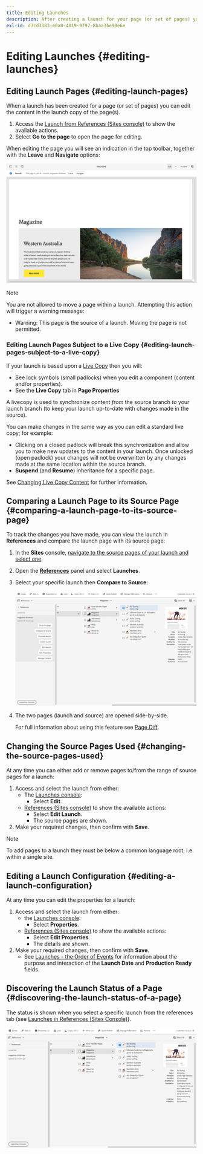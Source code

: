 ```yaml
---
title: Editing Launches
description: After creating a launch for your page (or set of pages) you can edit the content in the launch copy of the page(s).
exl-id: d3cd3383-e0a0-4019-9f97-8baa3be99e6e
---
```

# Editing Launches {#editing-launches}

## Editing Launch Pages {#editing-launch-pages}

When a launch has been created for a page (or set of pages) you can edit the content in the launch copy of the page(s).

1. Access the [Launch from References (Sites console)](/help/sites-cloud/authoring/launches/overview.md#launches-in-references-sites-console) to show the available actions.
1. Select **Go to the page** to open the page for editing.

When editing the page you will see an indication in the top toolbar, together with the **Leave** and **Navigate** options:

![Leave and Navigate launch from Page Editor](/help/sites-cloud/authoring/assets/launches-edit-01.png)

>[!NOTE]
>
>You are not allowed to move a page within a launch. Attempting this action will trigger a warning message:
>
>* Warning: This page is the source of a launch. Moving the page is not permitted.

### Editing Launch Pages Subject to a Live Copy {#editing-launch-pages-subject-to-a-live-copy}

If your launch is based upon a [Live Copy](/help/sites-cloud/administering/msm/overview.md) then you will:

* See lock symbols (small padlocks) when you edit a component (content and/or properties).
* See the **Live Copy** tab in **Page Properties**

A livecopy is used to synchronize content *from* the source branch *to* your launch branch (to keep your launch up-to-date with changes made in the source).

You can make changes in the same way as you can edit a standard live copy; for example:

* Clicking on a closed padlock will break this synchronization and allow you to make new updates to the content in your launch. Once unlocked (open padlock) your changes will not be overwritten by any changes made at the same location within the source branch.
* **Suspend** (and **Resume**) inheritance for a specific page.

See [Changing Live Copy Content](/help/sites-cloud/administering/msm/creating-live-copies.md) for further information.

## Comparing a Launch Page to its Source Page {#comparing-a-launch-page-to-its-source-page}

To track the changes you have made, you can view the launch in **References** and compare the launch page with its source page:

1. In the **Sites** console, [navigate to the source pages of your launch and select one](/help/sites-cloud/authoring/getting-started/basic-handling.md#viewing-and-selecting-resources).
1. Open the **[References](/help/sites-cloud/authoring/getting-started/basic-handling.md#references)** panel and select **Launches**.
1. Select your specific launch then **Compare to Source**:

   ![Comparing launch to source](/help/sites-cloud/authoring/assets/launches-compare.png)

1. The two pages (launch and source) are opened side-by-side.

   For full information about using this feature see [Page Diff](/help/sites-cloud/authoring/features/page-diff.md).

## Changing the Source Pages Used {#changing-the-source-pages-used}

At any time you can either add or remove pages to/from the range of source pages for a launch:

1. Access and select the launch from either:
   * The [Launches console](/help/sites-cloud/authoring/launches/overview.md#the-launches-console):
     * Select **Edit**.
   * [References (Sites console)](/help/sites-cloud/authoring/launches/overview.md#launches-in-references-sites-console) to show the available actions:
     * Select **Edit Launch**.
     * The source pages are shown.
1. Make your required changes, then confirm with **Save**.

>[!NOTE]
>
>To add pages to a launch they must be below a common language root; i.e. within a single site.

## Editing a Launch Configuration {#editing-a-launch-configuration}

At any time you can edit the properties for a launch:

1. Access and select the launch from either:
   * the [Launches console](/help/sites-cloud/authoring/launches/overview.md#the-launches-console):
     * Select **Properties**.
   * [References (Sites console)](/help/sites-cloud/authoring/launches/overview.md#launches-in-references-sites-console) to show the available actions:
     * Select **Edit Properties**.
     * The details are shown.
1. Make your required changes, then confirm with **Save**.
   * See [Launches - the Order of Events](/help/sites-cloud/authoring/launches/overview.md#launches-the-order-of-events) for information about the purpose and interaction of the **Launch Date** and **Production Ready** fields.

## Discovering the Launch Status of a Page {#discovering-the-launch-status-of-a-page}

The status is shown when you select a specific launch from the references tab (see [Launches in References (Sites Console)](/help/sites-cloud/authoring/launches/overview.md#launches-in-references-sites-console)).

![Discovering launch status](/help/sites-cloud/authoring/assets/launches-status.png)
